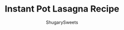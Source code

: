 ---
layout: ../../layouts/MarkdownPostLayout.astro
title: Instant Pot Lasagna Recipe
author: ShugarySweets
pubDate: 2020-01-14
description: "Hearty, delicious, and easy. This Instant Pot Lasagna recipe is perfect for weeknight dinners, but impressive enough for Sunday supper!"
image_url: https://www.shugarysweets.com/wp-content/uploads/2020/01/instant-pot-lasagna-6571-scaled.jpg
tags: ["Main Dish","Italian"]
calories: 343
protein: 21
carbohydrates: 14
fats: 22
fiber: 2
ingredients: ["10 ounce bulk Italian Sausage","1 cup ricotta cheese","1 cup fresh spinach, chopped","1 large egg","2 garlic cloves, pressed","2 Tablespoons fresh basil, chopped","1/2 teaspoon kosher salt","1/4 teaspoon black pepper","7-9 oven ready/ no boil lasagna noodles","1 1/2 cup marinara sauce","1 cup shredded mozzarella cheese","1/4 cup grated parmesan cheese"]
serves: 6
time: "1 hour 10 minutes"
prepTime: "20 minutes"
instructions: ["Cook the sausage in the Instant Pot by using the \"SAUTE\" function. Brown like you normally would on the stove. When done, spoon meat to a paper towel lined plate and drain grease. Be sure to wipe the inside of the Instant Pot completely.","In a bowl, combine the ricotta cheese, fresh chopped spinach, egg, pressed garlic, fresh basil, salt, and pepper. Mix until combined. Set aside. Spray the bottom of springform pan with cooking spray.","Place a layer of noodles on the bottom of the pan. Use about 2-3 noodles, broken to fit.","Spoon 1/2 cup sauce over the noodles.","Top the sauce with HALF of the cooked sausage.","Sprinkle with 1/2 cup of shredded mozzarella cheese.","2-3 noodles, broken to fit.","1/2 cup sauce","ALL of the ricotta mixture","Remaining 2-3 noodles, broken to fit.","Remaining HALF of the cooked sausage.","1/2 cup sauce","1/2 cup mozzarella and all the parmesan cheese","Add one cup of water to the bottom of the Instant Pot, and place the trivet in the bottom.","Cover the top of the springform pan completely with foil and lower into the Instant Pot to rest on the trivet.","Lock the lid in place, make sure the valve on top is set to \"SEALING.\" Cook on HIGH PRESSURE for 25 minutes.","When cook time ends, allow to naturally release for 10 minutes, before opening the valve and releasing pressure.","Remove the pan using the sling and remove the foil over the pan. Allow lasagna to rest an additional 10 minute before removing the springform pan. *You can also broil for a few minutes if you prefer a browned top**","After lasagna has rested, remove the springform pan. Slice and serve. ENJOY."]
nutrition: ["343 calories","14 grams carbohydrates","85 milligrams cholesterol","22 grams fat","2 grams fiber","21 grams protein","10 grams saturated fat","974 milligrams sodium","5 grams sugar","0 grams trans fat","13 grams unsaturated fat"]
---